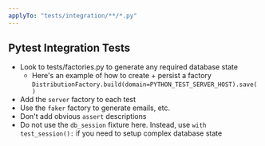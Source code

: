 ```yaml
---
applyTo: "tests/integration/**/*.py"
---
```

## Pytest Integration Tests

- Look to tests/factories.py to generate any required database state
  - Here's an example of how to create + persist a factory `DistributionFactory.build(domain=PYTHON_TEST_SERVER_HOST).save()`
- Add the `server` factory to each test
- Use the `faker` factory to generate emails, etc.
- Don't add obvious `assert` descriptions
- Do not use the `db_session` fixture here. Instead, use `with test_session():` if you need to setup complex database state
